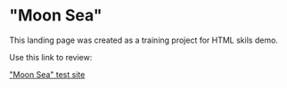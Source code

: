 # "Moon Sea"
This landing page was created as a training project for HTML skils demo.

Use this link to review:

["Moon Sea" test site](http://moon-sea-maximvs286.surge.sh)
